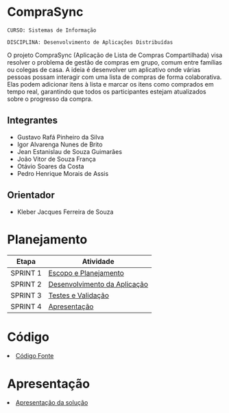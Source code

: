 # CompraSync

`CURSO: Sistemas de Informação`

`DISCIPLINA: Desenvolvimento de Aplicações Distribuídas`

O projeto CompraSync (Aplicação de Lista de Compras Compartilhada) visa resolver o problema de gestão de compras em grupo, comum entre famílias ou colegas de casa. A ideia é desenvolver um aplicativo onde várias pessoas possam interagir com uma lista de compras de forma colaborativa. Elas podem adicionar itens à lista e marcar os itens como comprados em tempo real, garantindo que todos os participantes estejam atualizados sobre o progresso da compra.

## Integrantes

* Gustavo Rafá Pinheiro da Silva
* Igor Alvarenga Nunes de Brito
* Jean Estanislau de Souza Guimarães
* João Vitor de Souza França
* Otávio Soares da Costa
* Pedro Henrique Morais de Assis

## Orientador

* Kleber Jacques Ferreira de Souza

# Planejamento

| Etapa         | Atividade |
|  :----:   | ----------- |
| SPRINT 1         |[Escopo e Planejamento](docs/especification.md) |
| SPRINT 2         |[Desenvolvimento da Aplicação](docs/development.md) |
| SPRINT 3         |[Testes e Validação](docs/tests.md) |
| SPRINT 4         |[Apresentação](presentation/README.md) |

# Código

<li><a href="src/README.md"> Código Fonte</a></li>

# Apresentação

<li><a href="presentation/README.md"> Apresentação da solução</a></li>
